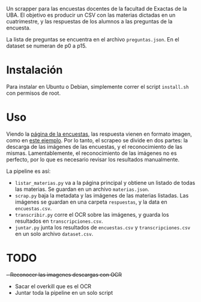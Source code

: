 Un scrapper para las encuestas docentes de la facultad de Exactas de la UBA. El objetivo es producir un CSV con las materias dictadas en un cuatrimestre, y las respuestas de los alumnos a las preguntas de la encuesta.

La lista de preguntas se encuentra en el archivo `preguntas.json`. En el dataset se numeran de p0 a p15.

# Instalación
Para instalar en Ubuntu o Debian, simplemente correr el script `install.sh` con permisos de root.

# Uso
Viendo la [página de la encuestas](https://encuestas-finales.exactas.uba.ar/), las respuesta vienen en formato imagen, como en [este ejemplo](https://encuestas-finales.exactas.uba.ar/img/na/m6242u502.png). Por lo tanto, el scrapeo se divide en dos partes: la descarga de las imágenes de las encuestas, y el reconocimiento de las mismas. Lamentablemente, el reconocimiento de las imágenes no es perfecto, por lo que es necesario revisar los resultados manualmente.

La pipeline es así:

- `listar_materias.py` va a la página principal y obtiene un listado de todas las materias. Se guardan en un archivo `materias.json`.
- `scrap.py` baja la metadata y las imágenes de las materias listadas. Las imágenes se guardan en una carpeta `respuestas`, y la data en `encuestas.csv`. 
- `transcribir.py` corre el OCR sobre las imágenes, y guarda los resultados en `transcripciones.csv`.
- `juntar.py` junta los resultados de `encuestas.csv` y `transcripciones.csv` en un solo archivo `dataset.csv`.

# TODO

~~- Reconocer las imagenes descargas con OCR~~
- Sacar el overkill que es el OCR
- Juntar toda la pipeline en un solo script